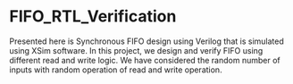 # FIFO_RTL_Verification
Presented here is Synchronous FIFO design using Verilog that is simulated using XSim software. In this project, we design and verify FIFO using different read and write logic. We have considered the random number of inputs with random operation of read and write operation.
